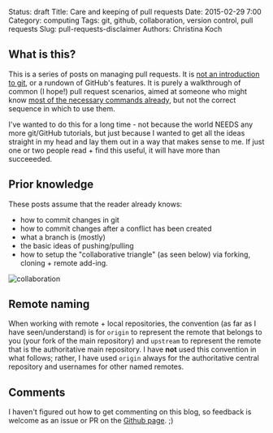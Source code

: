 Status: draft
Title: Care and keeping of pull requests
Date: 2015-02-29 7:00
Category: computing
Tags: git, github, collaboration, version control, pull requests
Slug: pull-requests-disclaimer
Authors: Christina Koch

## What is this?

This is a series of posts on managing pull requests.  It is [not an 
introduction to git](https://try.github.io/levels/1/challenges/1), 
or a rundown of GitHub's features.  It is purely 
a walkthrough of common (I hope!) pull request scenarios, aimed at someone 
who might know [most of the necessary commands already](#prior), but not
 the correct sequence in which to use them.  

I've wanted to do this for a long time - not because the world NEEDS any 
more git/GitHub tutorials, but just because I wanted to get all the ideas 
straight in my head and lay them out in a way that makes sense to me.  If 
just one or two people read + find this useful, it will have more than 
succeeeded.  

## Prior knowledge

<a name="prior"></a>
These posts assume that the reader already knows: 

- how to commit changes in git
- how to commit changes after a conflict has been created
- what a branch is (mostly)
- the basic ideas of pushing/pulling
- how to setup the "collaborative triangle" (as seen below) 
via forking, cloning + remote add-ing.  

![collaboration](imgs/collaboration.svg)

## Remote naming

When working with remote + local repositories, the convention (as far as I 
have seen/understand) is for `origin` to represent the remote that belongs to 
you (your fork of the main repository) and `upstream` to represent the remote 
that is the authoritative main repository.  I have **not** used this convention 
in what follows; rather, I have used `origin` always for the authoritative 
central repository and usernames for other named remotes.  

## Comments

I haven't figured out how to get commenting on this blog, so feedback is welcome 
as an issue or PR on the [Github page](https://github.com/ChristinaLK/blog).  ;)  